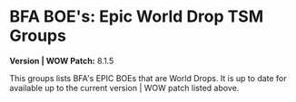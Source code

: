 # BFA BOE's: Epic World Drop TSM Groups

**Version | WOW Patch:** 8.1.5

This groups lists BFA's EPIC BOEs that are World Drops. It is up to date for available up to the current version | WOW patch listed above.
